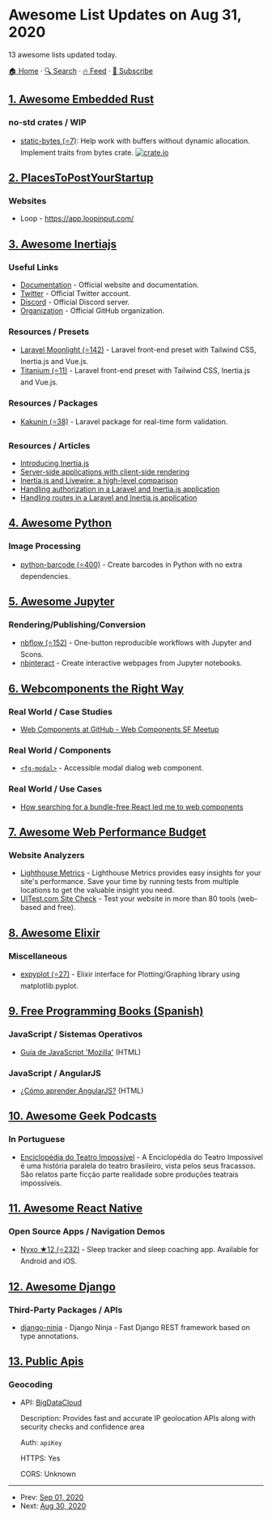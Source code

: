 # Awesome List Updates on Aug 31, 2020

13 awesome lists updated today.

[🏠 Home](/README.md) · [🔍 Search](https://test.trackawesomelist.com/search/) · [🔥 Feed](https://test.trackawesomelist.com/rss.xml) · [📮 Subscribe](https://trackawesomelist.us17.list-manage.com/subscribe?u=d2f0117aa829c83a63ec63c2f&id=36a103854c)



## [1. Awesome Embedded Rust](/content/rust-embedded/awesome-embedded-rust/README.md)

### no-std crates / WIP

*   [static-bytes (⭐7)](https://github.com/xoac/static-bytes): Help work with buffers without dynamic allocation. Implement traits from bytes crate. [![crate.io](https://img.shields.io/crates/v/static-bytes.svg)](https://crates.io/crates/static-bytes)

## [2. PlacesToPostYourStartup](/content/mmccaff/PlacesToPostYourStartup/README.md)

### Websites

*   Loop - <https://app.loopinput.com/>

## [3. Awesome Inertiajs](/content/innocenzi/awesome-inertiajs/README.md)

### Useful Links

*   [Documentation](http://inertiajs.com) - Official website and documentation.
*   [Twitter](https://twitter.com/inertiajs) - Official Twitter account.
*   [Discord](https://discord.gg/gwgxN8Y) - Official Discord server.
*   [Organization](https://github.com/inertiajs) - Official GitHub organization.

### Resources / Presets

*   [Laravel Moonlight (⭐142)](https://github.com/TitasGailius/laravel-moonlight) - Laravel front-end preset with Tailwind CSS, Inertia.js and Vue.js.
*   [Titanium (⭐11)](https://github.com/usetitanium/inertia) - Laravel front-end preset with Tailwind CSS, Inertia.js and Vue.js.

### Resources / Packages

*   [Kakunin (⭐38)](https://github.com/Juhlinus/kakunin) - Laravel package for real-time form validation.

### Resources / Articles

*   [Introducing Inertia.js](https://reinink.ca/articles/introducing-inertia-js)
*   [Server-side applications with client-side rendering](https://reinink.ca/articles/server-side-apps-with-client-side-rendering)
*   [Inertia.js and Livewire: a high-level comparison](https://sebastiandedeyne.com/inertia-js-and-livewire-a-high-level-comparison/)
*   [Handling authorization in a Laravel and Inertia.js application](https://sebastiandedeyne.com/handling-authorization-in-a-laravel-and-inertia-application/)
*   [Handling routes in a Laravel and Inertia.js application](https://sebastiandedeyne.com/handling-routes-in-a-laravel-inertia-application/)

## [4. Awesome Python](/content/vinta/awesome-python/README.md)

### Image Processing

*   [python-barcode (⭐400)](https://github.com/WhyNotHugo/python-barcode) - Create barcodes in Python with no extra dependencies.

## [5. Awesome Jupyter](/content/markusschanta/awesome-jupyter/README.md)

### Rendering/Publishing/Conversion

*   [nbflow (⭐152)](https://github.com/jhamrick/nbflow) - One-button reproducible workflows with Jupyter and Scons.
*   [nbinteract](https://www.nbinteract.com) - Create interactive webpages from Jupyter notebooks.

## [6. Webcomponents the Right Way](/content/mateusortiz/webcomponents-the-right-way/README.md)

### Real World / Case Studies

*   [Web Components at GitHub - Web Components SF Meetup](https://www.infoq.com/news/2020/08/web-components-sf-meetup-2020/)

### Real World / Components

*   [`<fg-modal>`](https://github.com/filamentgroup/fg-modal) - Accessible modal dialog web component.

### Real World / Use Cases

*   [How searching for a bundle-free React led me to web components](https://www.bryanbraun.com/2020/08/31/how-searching-for-a-bundle-free-react-led-me-to-web-components/)

## [7. Awesome Web Performance Budget](/content/pajaydev/awesome-web-performance-budget/README.md)

### Website Analyzers

*   [Lighthouse Metrics](https://lighthouse-metrics.com/) - Lighthouse Metrics provides easy insights for your site's performance. Save your time by running tests from multiple locations to get the valuable insight you need.
*   [UITest.com Site Check](https://uitest.com/check/) - Test your website in more than 80 tools (web-based and free).

## [8. Awesome Elixir](/content/h4cc/awesome-elixir/README.md)

### Miscellaneous

*   [expyplot (⭐27)](https://github.com/MaxStrange/expyplot) - Elixir interface for Plotting/Graphing library using matplotlib.pyplot.

## [9. Free Programming Books (Spanish)](/content/EbookFoundation/free-programming-books/books/free-programming-books-es/README.md)

### JavaScript / Sistemas Operativos

*   [Guía de JavaScript 'Mozilla'](https://developer.mozilla.org/es/docs/Web/JavaScript/Guide) (HTML)

### JavaScript / AngularJS

*   [¿Cómo aprender AngularJS?](http://raulexposito.com/documentos/como-aprender-angularjs/) (HTML)

## [10. Awesome Geek Podcasts](/content/ayr-ton/awesome-geek-podcasts/README.md)

### In Portuguese

*   [Enciclopédia do Teatro Impossível](https://open.spotify.com/show/36EnYAg6C1szSmbryeavXb?si=Htx1pbzGSp61pqyVvxbrRw) - A Enciclopédia do Teatro Impossível é uma história paralela do teatro brasileiro, vista pelos seus fracassos. São relatos parte ficção parte realidade sobre produções teatrais impossíveis.

## [11. Awesome React Native](/content/jondot/awesome-react-native/README.md)

### Open Source Apps / Navigation Demos

*   [Nyxo ★12 (⭐232)](https://github.com/hello-nyxo/nyxo-app) - Sleep tracker and sleep coaching app. Available for Android and iOS.

## [12. Awesome Django](/content/wsvincent/awesome-django/README.md)

### Third-Party Packages / APIs

*   [django-ninja](https://django-ninja.rest-framework.com/) - Django Ninja - Fast Django REST framework based on type annotations.

## [13. Public Apis](/content/public-apis/public-apis/README.md)

### Geocoding

- API: [BigDataCloud](https://www.bigdatacloud.com/ip-geolocation-apis)

  Description: Provides fast and accurate IP geolocation APIs along with security checks and confidence area

  Auth: `apiKey`

  HTTPS: Yes

  CORS: Unknown



---

- Prev: [Sep 01, 2020](/content/2020/09/01/README.md)
- Next: [Aug 30, 2020](/content/2020/08/30/README.md)